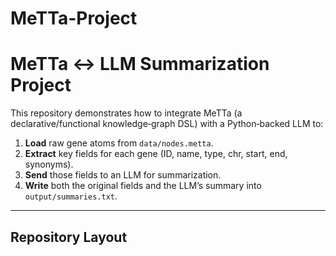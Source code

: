 # MeTTa-Project

# MeTTa ↔ LLM Summarization Project

This repository demonstrates how to integrate MeTTa (a declarative/functional knowledge‐graph DSL) with a Python‐backed LLM to:

1. **Load** raw gene atoms from `data/nodes.metta`.
2. **Extract** key fields for each gene (ID, name, type, chr, start, end, synonyms).
3. **Send** those fields to an LLM for summarization.
4. **Write** both the original fields and the LLM’s summary into `output/summaries.txt`.

---

## Repository Layout

